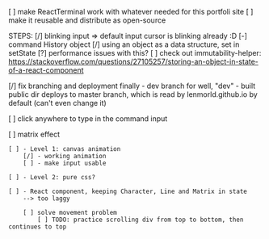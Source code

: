 [ ] make ReactTerminal work with whatever needed for this portfoli site
[ ] make it reusable and distribute as open-source

STEPS:
[/] blinking input	=> default input cursor is blinking already :D
[-] command History object
	[/] using an object as a data structure, set in setState
	[?] performance issues with this? 
	[ ] check out immutability-helper: https://stackoverflow.com/questions/27105257/storing-an-object-in-state-of-a-react-component

[/] fix branching and deployment finally
	- dev branch for well, "dev"
	- built public dir deploys to master branch, 
	which is read by lenmorld.github.io by default (can't even change it)

[ ] click anywhere to type in the command input


[ ] matrix effect

	[ ] - Level 1: canvas animation
		[/] - working animation
		[ ] - make input usable

	[ ] - Level 2: pure css?

	[ ] - React component, keeping Character, Line and Matrix in state
		--> too laggy

		[ ] solve movement problem
			[ ] TODO: practice scrolling div from top to bottom, then continues to top